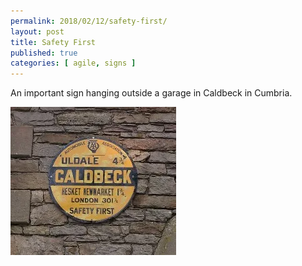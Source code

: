 ```yaml
---
permalink: 2018/02/12/safety-first/
layout: post
title: Safety First
published: true
categories: [ agile, signs ]
---
```


An important sign hanging outside a garage in Caldbeck in Cumbria.

![sign](/img/posts/safety-first/safety-first.webp)


